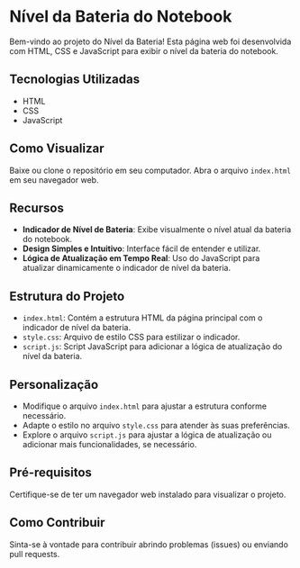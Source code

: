 # Nível da Bateria do Notebook

Bem-vindo ao projeto do Nível da Bateria! Esta página web foi desenvolvida com HTML, CSS e JavaScript para exibir o nível da bateria do notebook.

## Tecnologias Utilizadas

- HTML
- CSS
- JavaScript

## Como Visualizar

Baixe ou clone o repositório em seu computador.
Abra o arquivo `index.html` em seu navegador web.

## Recursos

- **Indicador de Nível de Bateria**: Exibe visualmente o nível atual da bateria do notebook.
- **Design Simples e Intuitivo**: Interface fácil de entender e utilizar.
- **Lógica de Atualização em Tempo Real**: Uso do JavaScript para atualizar dinamicamente o indicador de nível da bateria.

## Estrutura do Projeto

- `index.html`: Contém a estrutura HTML da página principal com o indicador de nível da bateria.
- `style.css`: Arquivo de estilo CSS para estilizar o indicador.
- `script.js`: Script JavaScript para adicionar a lógica de atualização do nível da bateria.

## Personalização

- Modifique o arquivo `index.html` para ajustar a estrutura conforme necessário.
- Adapte o estilo no arquivo `style.css` para atender às suas preferências.
- Explore o arquivo `script.js` para ajustar a lógica de atualização ou adicionar mais funcionalidades, se necessário.

## Pré-requisitos

Certifique-se de ter um navegador web instalado para visualizar o projeto.

## Como Contribuir

Sinta-se à vontade para contribuir abrindo problemas (issues) ou enviando pull requests.
